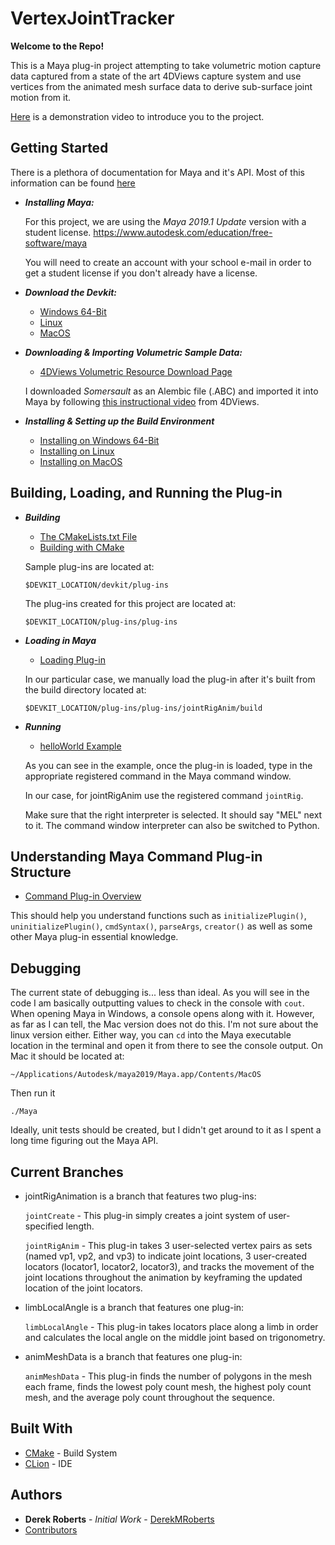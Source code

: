 # VertexJointTracker

**Welcome to the Repo!**

This is a Maya plug-in project attempting to take volumetric motion capture data captured from a state of the art 4DViews capture system and use vertices from the animated mesh surface data to derive sub-surface joint motion from it. 

[Here](https://www.youtube.com/watch?v=LKGk5IK103o) is a demonstration video to introduce you to the project.

## Getting Started

There is a plethora of documentation for Maya and it's API. Most of this information can be found [here](https://help.autodesk.com/view/MAYAUL/2019/ENU)

- ***Installing Maya:***
  
  For this project, we are using the *Maya 2019.1 Update* version with a student license.
  https://www.autodesk.com/education/free-software/maya
  
  You will need to create an account with your school e-mail in order to get a student license if you don't already have a license.
- ***Download the Devkit:***
  - [Windows 64-Bit](https://s3-us-west-2.amazonaws.com/autodesk-adn-transfer/ADN+Extranet/M%26E/Maya/devkit+2019/Autodesk_Maya_2019_1_Update_DEVKIT_Windows.zip)
  - [Linux](https://s3-us-west-2.amazonaws.com/autodesk-adn-transfer/ADN+Extranet/M%26E/Maya/devkit+2019/Autodesk_Maya_2019_1_Update_DEVKIT_Linux.tgz)
  - [MacOS](https://s3-us-west-2.amazonaws.com/autodesk-adn-transfer/ADN+Extranet/M%26E/Maya/devkit+2019/Autodesk_Maya_2019_1_Update_DEVKIT_Mac.dmg)
  
- ***Downloading & Importing Volumetric Sample Data:***
  - [4DViews Volumetric Resource Download Page](https://www.4dviews.com/volumetric-resources)
  
  I downloaded *Somersault* as an Alembic file (.ABC) and imported it into Maya by following [this instructional video](https://youtu.be/yP1DGPlfjC8) from 4DViews.
  
- ***Installing & Setting up the Build Environment***
  - [Installing on Windows 64-Bit](https://help.autodesk.com/view/MAYAUL/2019/ENU/?guid=Maya_SDK_MERGED_Setting_up_your_build_Windows_environment_64_bit_html)
  - [Installing on Linux](https://help.autodesk.com/view/MAYAUL/2019/ENU/?guid=Maya_SDK_MERGED_Setting_up_your_build_Linux_environment_html)
  - [Installing on MacOS](https://help.autodesk.com/view/MAYAUL/2019/ENU/?guid=Maya_SDK_MERGED_Setting_up_your_build_Mac_OS_X_environment_html)
  
## Building, Loading, and Running the Plug-in

- ***Building***
  - [The CMakeLists.txt File](https://help.autodesk.com/view/MAYAUL/2019/ENU/?guid=Maya_SDK_MERGED_Building_Your_Own_Plugin_The_CMakeList_File_html)
  - [Building with CMake](https://help.autodesk.com/view/MAYAUL/2019/ENU/?guid=Maya_SDK_MERGED_Building_Your_Own_Plugin_Building_with_cmake_html)
  
  Sample plug-ins are located at:
  
  `$DEVKIT_LOCATION/devkit/plug-ins`
  
  The plug-ins created for this project are located at:
  
  `$DEVKIT_LOCATION/plug-ins/plug-ins`
  
- ***Loading in Maya***
  - [Loading Plug-in](https://help.autodesk.com/view/MAYAUL/2019/ENU/?guid=Maya_SDK_MERGED_Loading_Samples_Plug_ins_Into_Maya_html)
  
  In our particular case, we manually load the plug-in after it's built from the build directory located at: 
  
  `$DEVKIT_LOCATION/plug-ins/plug-ins/jointRigAnim/build`

- ***Running***
  - [helloWorld Example](https://help.autodesk.com/view/MAYAUL/2019/ENU/?guid=Maya_SDK_MERGED_A_First_Plugin_HelloWorld_html)
  
  As you can see in the example, once the plug-in is loaded, type in the appropriate registered command in the Maya command window. 

  In our case, for jointRigAnim use the registered command `jointRig`. 

  Make sure that the right interpreter is selected. It should say "MEL" next to it. The command window interpreter can also be switched to Python.
  
## Understanding Maya Command Plug-in Structure
- [Command Plug-in Overview](https://help.autodesk.com/view/MAYAUL/2019/ENU/?guid=Maya_SDK_MERGED_Command_plug_ins_html)

This should help you understand functions such as `initializePlugin()`, `uninitializePlugin()`, `cmdSyntax()`, `parseArgs`, `creator()` as well as some other Maya plug-in essential knowledge.
  
## Debugging
The current state of debugging is... less than ideal. As you will see in the code I am basically outputting values to check in the console with `cout`. When opening Maya in Windows, a console opens along with it. However, as far as I can tell, the Mac version does not do this. I'm not sure about the linux version either. Either way, you can `cd` into the Maya executable location in the terminal and open it from there to see the console output. On Mac it should be located at:

`~/Applications/Autodesk/maya2019/Maya.app/Contents/MacOS`

Then run it

`./Maya`

Ideally, unit tests should be created, but I didn't get around to it as I spent a long time figuring out the Maya API.

## Current Branches

- jointRigAnimation is a branch that features two plug-ins:
    
    `jointCreate` - This plug-in simply creates a joint system of user-specified length.
    
    `jointRigAnim` - This plug-in takes 3 user-selected vertex pairs as sets (named vp1, vp2, and vp3) to indicate joint locations, 3 user-created locators (locator1, locator2, locator3), and tracks the movement of the joint locations throughout the animation by keyframing the updated location of the joint locators.
   
- limbLocalAngle is a branch that features one plug-in:
  
    `limbLocalAngle` - This plug-in takes locators place along a limb in order and calculates the local angle on the middle joint based on trigonometry.
    
- animMeshData is a branch that features one plug-in:

    `animMeshData` - This plug-in finds the number of polygons in the mesh each frame, finds the lowest poly count mesh, the highest poly count mesh, and the average poly count throughout the sequence.

## Built With
- [CMake](https://cmake.org/) - Build System
- [CLion](https://www.jetbrains.com/clion/) - IDE

## Authors
- **Derek Roberts** - *Initial Work* - [DerekMRoberts](http://github.com/DerekMRoberts/)
- [Contributors](https://github.com/DerekMRoberts/VertexJointTracker/graphs/contributors)
